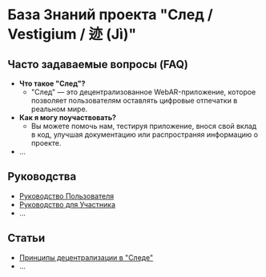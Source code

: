 # База Знаний проекта "След / Vestigium / 迹 (Jì)"

## Часто задаваемые вопросы (FAQ)

*   **Что такое "След"?**
    *   "След" — это децентрализованное WebAR-приложение, которое позволяет пользователям оставлять цифровые отпечатки в реальном мире.
*   **Как я могу поучаствовать?**
    *   Вы можете помочь нам, тестируя приложение, внося свой вклад в код, улучшая документацию или распространяя информацию о проекте.
*   ...

## Руководства

*   [Руководство Пользователя](USER_GUIDE.md)
*   [Руководство для Участника](CONTRIBUTING.md)
*   ...

## Статьи

*   [Принципы децентрализации в "Следе"](articles/decentralization.md)
*   ...

